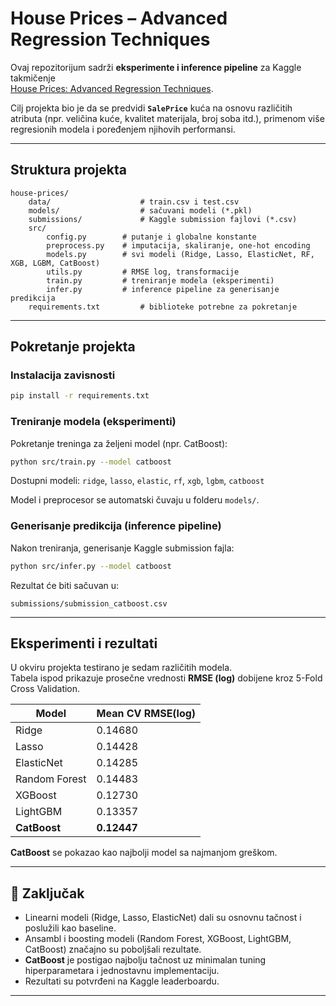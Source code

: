 # House Prices – Advanced Regression Techniques

Ovaj repozitorijum sadrži **eksperimente i inference pipeline** za Kaggle takmičenje  
[House Prices: Advanced Regression Techniques](https://www.kaggle.com/competitions/house-prices-advanced-regression-techniques).

Cilj projekta bio je da se predvidi **`SalePrice`** kuća na osnovu različitih atributa (npr. veličina kuće, kvalitet materijala, broj soba itd.), primenom više regresionih modela i poređenjem njihovih performansi.

---

## Struktura projekta

```
house-prices/
	data/                    # train.csv i test.csv
	models/                  # sačuvani modeli (*.pkl)
	submissions/             # Kaggle submission fajlovi (*.csv)
	src/
		config.py        # putanje i globalne konstante
		preprocess.py    # imputacija, skaliranje, one-hot encoding
		models.py        # svi modeli (Ridge, Lasso, ElasticNet, RF, XGB, LGBM, CatBoost)
		utils.py         # RMSE log, transformacije
		train.py         # treniranje modela (eksperimenti)
		infer.py         # inference pipeline za generisanje predikcija
	requirements.txt         # biblioteke potrebne za pokretanje
```

---

## Pokretanje projekta

### Instalacija zavisnosti

```bash
pip install -r requirements.txt
```

### Treniranje modela (eksperimenti)

Pokretanje treninga za željeni model (npr. CatBoost):

```bash
python src/train.py --model catboost
```

Dostupni modeli:
`ridge`, `lasso`, `elastic`, `rf`, `xgb`, `lgbm`, `catboost`

Model i preprocesor se automatski čuvaju u folderu `models/`.

### Generisanje predikcija (inference pipeline)

Nakon treniranja, generisanje Kaggle submission fajla:

```bash
python src/infer.py --model catboost
```

Rezultat će biti sačuvan u:
```
submissions/submission_catboost.csv
```

---

## Eksperimenti i rezultati

U okviru projekta testirano je sedam različitih modela.  
Tabela ispod prikazuje prosečne vrednosti **RMSE (log)** dobijene kroz 5-Fold Cross Validation.

| Model | Mean CV RMSE(log) |
|--------|-------------------|
| Ridge | 0.14680 |
| Lasso | 0.14428 |
| ElasticNet | 0.14285 |
| Random Forest | 0.14483 |
| XGBoost | 0.12730 |
| LightGBM | 0.13357 |
| **CatBoost** | **0.12447** |

**CatBoost** se pokazao kao najbolji model sa najmanjom greškom.

---


## 📄 Zaključak

- Linearni modeli (Ridge, Lasso, ElasticNet) dali su osnovnu tačnost i poslužili kao baseline.
- Ansambl i boosting modeli (Random Forest, XGBoost, LightGBM, CatBoost) značajno su poboljšali rezultate.
- **CatBoost** je postigao najbolju tačnost uz minimalan tuning hiperparametara i jednostavnu implementaciju.
- Rezultati su potvrđeni na Kaggle leaderboardu.

---